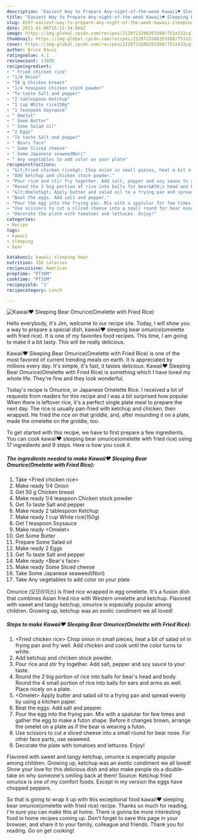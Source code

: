 ```yaml
---
description: "Easiest Way to Prepare Any-night-of-the-week Kawaii♥ Sleeping Bear Omurice(Omelette with Fried Rice)"
title: "Easiest Way to Prepare Any-night-of-the-week Kawaii♥ Sleeping Bear Omurice(Omelette with Fried Rice)"
slug: 6597-easiest-way-to-prepare-any-night-of-the-week-kawaii-sleeping-bear-omuriceomelette-with-fried-rice
date: 2021-01-06T15:15:34.666Z
image: https://img-global.cpcdn.com/recipes/2120f2320b263380/751x532cq70/kawaii♥-sleeping-bear-omuriceomelette-with-fried-rice-recipe-main-photo.jpg
thumbnail: https://img-global.cpcdn.com/recipes/2120f2320b263380/751x532cq70/kawaii♥-sleeping-bear-omuriceomelette-with-fried-rice-recipe-main-photo.jpg
cover: https://img-global.cpcdn.com/recipes/2120f2320b263380/751x532cq70/kawaii♥-sleeping-bear-omuriceomelette-with-fried-rice-recipe-main-photo.jpg
author: Bruce Davis
ratingvalue: 4.1
reviewcount: 13858
recipeingredient:
- " Fried chicken rice"
- "1/4 Onion"
- "50 g Chicken breast"
- "1/4 teaspoon Chicken stock powder"
- "To taste Salt and pepper"
- "2 tablespoon Ketchup"
- "1 cup White rice150g"
- "1 teaspoon Soysauce"
- " Omelet"
- " Some Butter"
- " Some Salad oil"
- "2 Eggs"
- "To taste Salt and pepper"
- " Bears face"
- " Some Sliced cheese"
- " Some Japanese seaweedNori"
- " Any vegetables to add color on your plate"
recipeinstructions:
- "&lt;Fried chicken rice&gt; Chop onion in small pieces, heat a bit of salad oil in frying pan and fry well. Add chicken and cook until the color turns to white."
- "Add ketchup and chicken stock powder."
- "Pour rice and stir fry together. Add salt, pepper and soy sauce to your taste."
- "Round the 2 big portion of rice into balls for bear&#39;s head and body. Round the 4 small portion of rice into balls for ears and arms as well. Place nicely on a plate."
- "&lt;Omelet&gt; Apply butter and salad oil to a frying pan and spread evenly by using a kitchen paper."
- "Beat the eggs. Add salt and pepper."
- "Pour the egg into the frying pan. Mix with a spatular for few times and gather the egg to make a futon shape. Before it changes brown, arrange the omelet on a plate as if the bear is wearing a futon."
- "Use scissors to cut a sliced cheese into a small round for bear nose. For other face parts, use seaweed."
- "Decorate the plate with tomatoes and lettuces. Enjoy!"
categories:
- Recipe
tags:
- kawaii
- sleeping
- bear

katakunci: kawaii sleeping bear 
nutrition: 150 calories
recipecuisine: American
preptime: "PT36M"
cooktime: "PT35M"
recipeyield: "1"
recipecategory: Lunch

---
```



![Kawaii♥ Sleeping Bear Omurice(Omelette with Fried Rice)](https://img-global.cpcdn.com/recipes/2120f2320b263380/751x532cq70/kawaii♥-sleeping-bear-omuriceomelette-with-fried-rice-recipe-main-photo.jpg)

Hello everybody, it's Jim, welcome to our recipe site. Today, I will show you a way to prepare a special dish, kawaii♥ sleeping bear omurice(omelette with fried rice). It is one of my favorites food recipes. This time, I am going to make it a bit tasty. This will be really delicious.

Kawaii♥ Sleeping Bear Omurice(Omelette with Fried Rice) is one of the most favored of current trending meals on earth. It is appreciated by millions every day. It's simple, it's fast, it tastes delicious. Kawaii♥ Sleeping Bear Omurice(Omelette with Fried Rice) is something which I have loved my whole life. They're fine and they look wonderful.

Today&#39;s recipe is Omurice, or Japanese Omelette Rice. I received a lot of requests from readers for this recipe and I was a bit surprised how popular When there is leftover rice, it&#39;s a perfect single plate meal to prepare the next day. The rice is usually pan-fried with ketchup and chicken, then wrapped. He fried the rice on that griddle, and, after mounding it on a plate, made the omelette on the griddle, too.


To get started with this recipe, we have to first prepare a few ingredients. You can cook kawaii♥ sleeping bear omurice(omelette with fried rice) using 17 ingredients and 9 steps. Here is how you cook it.

<!--inarticleads1-->

##### The ingredients needed to make Kawaii♥ Sleeping Bear Omurice(Omelette with Fried Rice):

1. Take  &lt;Fried chicken rice&gt;
1. Make ready 1/4 Onion
1. Get 50 g Chicken breast
1. Make ready 1/4 teaspoon Chicken stock powder
1. Get To taste Salt and pepper
1. Make ready 2 tablespoon Ketchup
1. Make ready 1 cup White rice(150g)
1. Get 1 teaspoon Soysauce
1. Make ready  &lt;Omelet&gt;
1. Get  Some Butter
1. Prepare  Some Salad oil
1. Make ready 2 Eggs
1. Get To taste Salt and pepper
1. Make ready  &lt;Bear&#39;s face&gt;
1. Make ready  Some Sliced cheese
1. Take  Some Japanese seaweed(Nori)
1. Take  Any vegetables to add color on your plate


Omurice (오므라이스) is fried rice wrapped in egg omelette. It&#39;s a fusion dish that combines Asian fried rice with Western omelette and ketchup. Flavored with sweet and tangy ketchup, omurice is especially popular among children. Growing up, ketchup was an exotic condiment we all loved! 

<!--inarticleads2-->

##### Steps to make Kawaii♥ Sleeping Bear Omurice(Omelette with Fried Rice):

1. &lt;Fried chicken rice&gt; Chop onion in small pieces, heat a bit of salad oil in frying pan and fry well. Add chicken and cook until the color turns to white.
1. Add ketchup and chicken stock powder.
1. Pour rice and stir fry together. Add salt, pepper and soy sauce to your taste.
1. Round the 2 big portion of rice into balls for bear&#39;s head and body. Round the 4 small portion of rice into balls for ears and arms as well. Place nicely on a plate.
1. &lt;Omelet&gt; Apply butter and salad oil to a frying pan and spread evenly by using a kitchen paper.
1. Beat the eggs. Add salt and pepper.
1. Pour the egg into the frying pan. Mix with a spatular for few times and gather the egg to make a futon shape. Before it changes brown, arrange the omelet on a plate as if the bear is wearing a futon.
1. Use scissors to cut a sliced cheese into a small round for bear nose. For other face parts, use seaweed.
1. Decorate the plate with tomatoes and lettuces. Enjoy!


Flavored with sweet and tangy ketchup, omurice is especially popular among children. Growing up, ketchup was an exotic condiment we all loved! Show your love for this delicious dish and also make people do a double-take on why someone&#39;s smiling back at them! Source: Ketchup fried omurice is one of my comfort foods. Except in my version the eggs have chopped peppers. 

So that is going to wrap it up with this exceptional food kawaii♥ sleeping bear omurice(omelette with fried rice) recipe. Thanks so much for reading. I'm sure you can make this at home. There is gonna be more interesting food in home recipes coming up. Don't forget to save this page in your browser, and share it to your family, colleague and friends. Thank you for reading. Go on get cooking!
